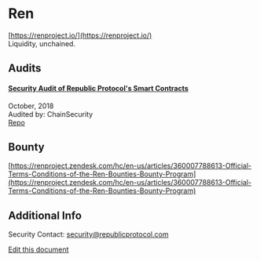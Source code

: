 
# Ren
  
[https://renproject.io/](https://renproject.io/)<br>
Liquidity, unchained.


## Audits



#### [Security Audit of Republic Protocol's Smart Contracts](https://github.com/ChainSecurity/audits/blob/master/ChainSecurity_Republic.pdf)

October, 2018<br>
Audited by: ChainSecurity<br>
[Repo](https://github.com/republicprotocol/renex-sol)
      

  

## Bounty

[https://renproject.zendesk.com/hc/en-us/articles/360007788613-Official-Terms-Conditions-of-the-Ren-Bounties-Bounty-Program](https://renproject.zendesk.com/hc/en-us/articles/360007788613-Official-Terms-Conditions-of-the-Ren-Bounties-Bounty-Program)<br>



## Additional Info

Security Contact: security@republicprotocol.com


[Edit this document](https://github.com/ConsenSys/blockchainSecurityDB/blob/master/projects/ren.json)